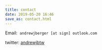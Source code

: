 ```yaml
---
title: contact
date: 2019-05-20 16:46
save_as: contact.html
---
```


Email:&nbsp; <code>andrewjberger [at sign] outlook.com</code>

twitter: [andrewjbtw](http://twitter.com/andrewjbtw "andrewjbtw twitter profile page")

